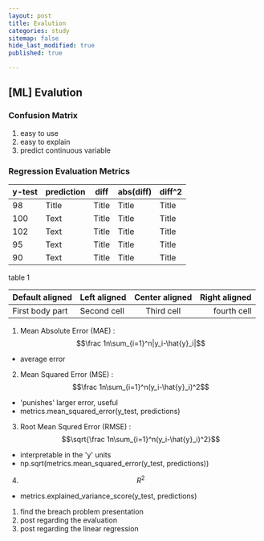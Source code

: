 ```yaml
---
layout: post
title: Evalution
categories: study
sitemap: false
hide_last_modified: true
published: true

---
```


## [ML] Evalution

### Confusion Matrix
1. easy to use
2. easy to explain
3. predict continuous variable

### Regression Evaluation Metrics

| y-test      | prediction  | diff        | abs(diff)   | diff^2      |
| ----------- | ----------- | ----------- | ----------- | ----------- |
| 98          | Title       | Title       | Title       | Title       |
| 100         | Text        | Title       | Title       | Title       |
| 102         | Text        | Title       | Title       | Title       |
| 95          | Text        | Title       | Title       | Title       |
| 90          | Text        | Title       | Title       | Title       |

table 1

| Default aligned |Left aligned| Center aligned  | Right aligned  |
|-----------------|:-----------|:---------------:|---------------:|
| First body part |Second cell | Third cell      | fourth cell    |



1. Mean Absolute Error (MAE) : $$\frac 1n\sum_{i=1}^n|y_i-\hat{y}_i|$$
- average error

2. Mean Squared Error (MSE) : $$\frac 1n\sum_{i=1}^n(y_i-\hat{y}_i)^2$$
- 'punishes' larger error, useful  
- metrics.mean_squared_error(y_test, predictions)

3. Root Mean Squred Error (RMSE) :  $$\sqrt{\frac 1n\sum_{i=1}^n(y_i-\hat{y}_i)^2}$$
- interpretable in the 'y' units
- np.sqrt(metrics.mean_squared_error(y_test, predictions))


4. $${R}^2$$
- metrics.explained_variance_score(y_test, predictions)



1. find the breach problem presentation
2. post regarding the evaluation
3. post regarding the linear regression


